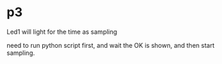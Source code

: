 # p3

Led1 will light  for the time as sampling

need to run python script first, and wait the OK is shown, and then start sampling.